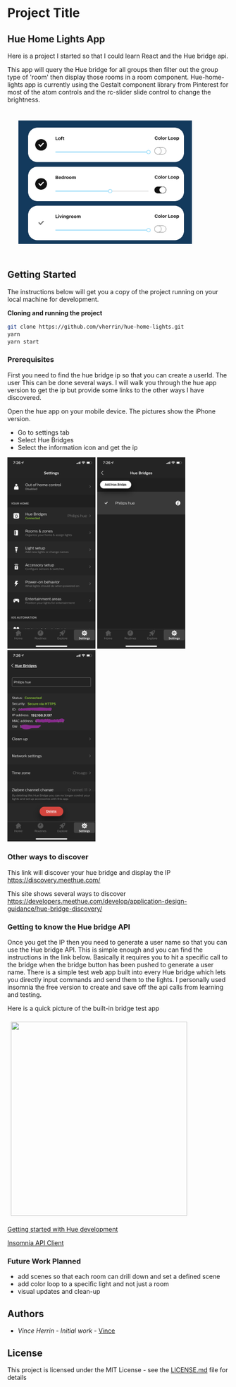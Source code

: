 # Project Title

## Hue Home Lights App 

Here is a project I started so that I could learn React and the Hue bridge api.  

This app will query the Hue bridge for all groups then filter out the group type of 'room' then display those rooms in a room component.  Hue-home-lights app is currently using the Gestalt component library from Pinterest for most of the atom controls and the rc-slider slide control to change the brightness.  

<img src="./src/images/three-rooms.png"
     alt="Markdown Monster icon"
     style="padding: 25px; width: 394px; height:280px" />


## Getting Started

The instructions below will get you a copy of the project running on your local machine for development. 

**Cloning and running the project**
```zsh
git clone https://github.com/vherrin/hue-home-lights.git
yarn 
yarn start
``` 

### Prerequisites

First you need to find the hue bridge ip so that you can create a userId.  The user This can be done several ways. I will walk you through the hue app version to get the ip but provide some links to the other ways I have discovered.

Open the hue app on your mobile device.  The pictures show the iPhone version.
  - Go to settings tab
  - Select Hue Bridges
  - Select the information icon and get the ip 


  <img src="./src/images/img-5059.png" width=200px />
  <img src="./src/images/IMG_5060.PNG" width=200px />
  <img src="./src/images/IMG_5062.PNG" width=200px />


### Other ways to discover

This link will discover your hue bridge and display the IP
https://discovery.meethue.com/

This site shows several ways to discover
https://developers.meethue.com/develop/application-design-guidance/hue-bridge-discovery/


### Getting to know the Hue bridge API 

Once you get the IP then you need to generate a user name so that you can use the Hue bridge API.  This is simple enough and you can find the instructions in the link below.  Basically it requires you to hit a specific call to the bridge when the bridge button has been pushed to generate a user name.  There is a simple test web app built into every Hue bridge which lets you directly input commands and send them to the lights.  I personally used insomnia the free version to create and save off the api calls from learning and testing.

Here is a quick picture of the built-in bridge test app

<img src="https://developers.meethue.com/wp-content/uploads/2018/02/response.png" style="margin: 8px; width: 400px; height:440px">


[Getting started with Hue development](https://developers.meethue.com/develop/get-started-2/)

[Insomnia API Client](https://insomnia.rest/)

### Future Work Planned

* add scenes so that each room can drill down and set a defined scene
* add color loop to a specific light and not just a room
* visual updates and clean-up

## Authors

* *Vince Herrin* - *Initial work* - [Vince](https://github.com/vherrin)

## License

This project is licensed under the MIT License - see the [LICENSE.md](LICENSE.md) file for details


